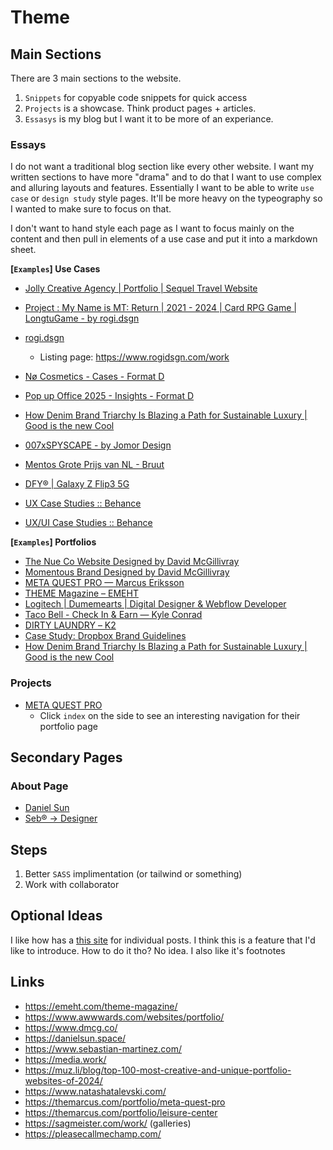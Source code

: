 # Theme

## Main Sections
There are 3 main sections to the website.

1. `Snippets` for copyable code snippets for quick access
1. `Projects` is a showcase. Think product pages + articles.
1. `Essasys` is my blog but I want it to be more of an experiance.

### Essays
I do not want a traditional blog section like every other website. I want my written sections to have more "drama" and to do that I want to use complex and alluring layouts and features. Essentially I want to be able to write `use case` or `design study` style pages. It'll be more heavy on the typeography so I wanted to make sure to focus on that.

I don't want to hand style each page as I want to focus mainly on the content and then pull in elements of a use case and put it into a markdown sheet.

**[`Examples`] Use Cases**
- [Jolly Creative Agency | Portfolio | Sequel Travel Website](https://jollycreativeagency.com/portfolio/sequel-travel/)
- [Project : My Name is MT: Return | 2021 - 2024 | Card RPG Game | LongtuGame - by rogi.dsgn](https://www.rogidsgn.com/cms-archives/my-name-is-mt)
- [rogi.dsgn](https://www.rogidsgn.com/cms-projects/tera-classic)
  - Listing page: https://www.rogidsgn.com/work
- [Nø Cosmetics - Cases - Format D](https://www.format-d.com/cases/no-cosmetics.html)
- [Pop up Office 2025 - Insights - Format D](https://www.format-d.com/insights/pop-up-office-2025.html)
- [How Denim Brand Triarchy Is Blazing a Path for Sustainable Luxury | Good is the new Cool](https://goodisthenewcool.com/articles/triarchy-for-sustainable-luxury)
- [007xSPYSCAPE - by Jomor Design](https://jomor-design-2019.webflow.io/work/007xspyscape)

- [Mentos Grote Prijs van NL - Bruut](https://bruut.media/case/mentos-grote-prijs-van-nederland/)
- [DFY® | Galaxy Z Flip3 5G](https://www.dfy.co.kr/work/galaxy-z-flip3-5g/)
- [UX Case Studies :: Behance](https://www.behance.net/gallery/138667665/UX-Case-Studies?tracking_source=search_projects|best+case+studies&l=0)
- [UX/UI Case Studies :: Behance](https://www.behance.net/gallery/225774943/UXUI-Case-Studies?tracking_source=search_projects|best+case+studies&l=2)

**[`Examples`] Portfolios**
- [The Nue Co Website Designed by David McGillivray](https://www.dmcg.co/projects/nueco)
- [Momentous Brand Designed by David McGillivray](https://www.dmcg.co/projects/momentous)
- [META QUEST PRO — Marcus Eriksson](https://themarcus.com/portfolio/kenya-and-carmel)
- [THEME Magazine – EMEHT](https://emeht.com/theme-magazine/)
- [Logitech | Dumemearts | Digital Designer & Webflow Developer](https://dumemearts.com/projects/logitech-g)
- [Taco Bell - Check In & Earn — Kyle Conrad](https://kyleconrad.com/tacobell-checkin/)
- [DIRTY LAUNDRY – Κ2](https://www.k2.gr/project/dirty-laundry/)
- [Case Study: Dropbox Brand Guidelines](https://www.awwwards.com/case-study-dropbox-brand-guidelines.html)
- [How Denim Brand Triarchy Is Blazing a Path for Sustainable Luxury | Good is the new Cool](https://goodisthenewcool.com/articles/triarchy-for-sustainable-luxury)

### Projects
- [META QUEST PRO](https://themarcus.com/portfolio/meta-quest-pro)
  - Click `index` on the side to see an interesting navigation for their portfolio page

## Secondary Pages
### About Page
- [Daniel Sun](https://danielsun.space/#story)
- [Seb® → Designer](https://www.sebastian-martinez.com/)

## Steps
1. Better `SASS` implimentation (or tailwind or something)
1. Work with collaborator

## Optional Ideas
I like how  has a [this site](https://blog.martin-haehnel.de/2025/05/11/obsidian-callouts-eleventy/) for individual posts. I think this is a feature that I'd like to introduce. How to do it tho? No idea. I also like it's footnotes

## Links
- https://emeht.com/theme-magazine/
- https://www.awwwards.com/websites/portfolio/
- https://www.dmcg.co/
- https://danielsun.space/
- https://www.sebastian-martinez.com/
- https://media.work/
- https://muz.li/blog/top-100-most-creative-and-unique-portfolio-websites-of-2024/
- https://www.natashatalevski.com/
- https://themarcus.com/portfolio/meta-quest-pro
- https://themarcus.com/portfolio/leisure-center
- https://sagmeister.com/work/ (galleries)
- https://pleasecallmechamp.com/

